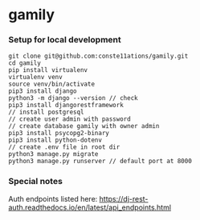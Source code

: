 # gamily

### Setup for local development

```
git clone git@github.com:conste11ations/gamily.git
cd gamily
pip install virtualenv
virtualenv venv
source venv/bin/activate
pip3 install django
python3 -m django --version // check
pip3 install djangorestframework
// install postgresql
// create user admin with password
// create database gamily with owner admin
pip3 install psycopg2-binary
pip3 install python-dotenv 
// create .env file in root dir
python3 manage.py migrate
python3 manage.py runserver // default port at 8000
```
### Special notes

Auth endpoints listed here:
https://dj-rest-auth.readthedocs.io/en/latest/api_endpoints.html
